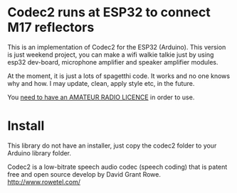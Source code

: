 # Codec2 runs at ESP32 to connect M17 reflectors

This is an implementation of Codec2 for the ESP32 (Arduino). 
This version is just weekend project, you can make a wifi walkie talkie just by using esp32 dev-board, microphone amplifier and speaker amplifier modules.

At the moment, it is just a lots of spagetthi code. It works and no one knows why and how. I may update, clean, apply style etc, in the future.

You <u>need to have an AMATEUR RADIO LICENCE</u> in order to use.

# Install
This library do not have an installer, just copy the codec2 folder to your Arduino library folder.

Codec2 is a low-bitrate speech audio codec (speech coding) that is patent free and open source develop by David Grant Rowe.
http://www.rowetel.com/


